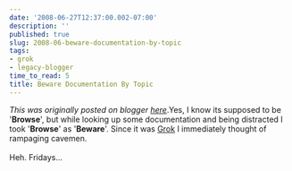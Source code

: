 ```yaml
---
date: '2008-06-27T12:37:00.002-07:00'
description: ''
published: true
slug: 2008-06-beware-documentation-by-topic
tags:
- grok
- legacy-blogger
time_to_read: 5
title: Beware Documentation By Topic
---
```


*This was originally posted on blogger [here](https://pydanny.blogspot.com/2008/06/beware-documentation-by-topic.html)*.Yes, I know its supposed to be '<span style="font-weight: bold;">Browse</span>', but while looking up some documentation and being distracted I took '<span style="font-weight: bold;">Browse</span>' as '<span style="font-weight: bold;">Beware</span>'.  Since it was <a href="http://grok.zope.org">Grok</a> I immediately thought of rampaging cavemen.<br /><br />Heh.  Fridays...